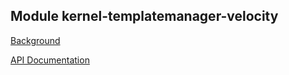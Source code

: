 ## Module kernel-templatemanager-velocity

[Background](../../design/kernel/kernel-template-manager.md)

[API Documentation](http://htmlpreview.github.io/?https://github.com/mosip/mosip/blob/DEV/kernel/kernel-templatemanager-velocity/doc/index.html)











